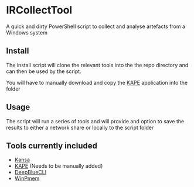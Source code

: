 # IRCollectTool

A quick and dirty PowerShell script to collect and analyse artefacts from a Windows system

## Install

The install script will clone the relevant tools into the the repo directory and can then be used by the script.

You will have to manually download and copy the [KAPE](https://www.kroll.com/en/services/cyber-risk/incident-response-litigation-support/kroll-artifact-parser-extractor-kape) application into the folder 



## Usage 

The script will run a series of tools and will provide and option to save the results to either a network share or locally to the script folder 

## Tools currently included

- [Kansa](https://github.com/davehull/Kansa) 
- [KAPE](https://www.kroll.com/en/services/cyber-risk/incident-response-litigation-support/kroll-artifact-parser-extractor-kape) (Needs to be manually added) 
- [DeepBlueCLI](https://github.com/sans-blue-team/DeepBlueCLI)
- [WinPmem](https://github.com/Velocidex/WinPmem)

